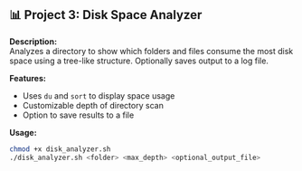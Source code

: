 ## 📊 Project 3: Disk Space Analyzer

**Description:**  
Analyzes a directory to show which folders and files consume the most disk space using a tree-like structure. Optionally saves output to a log file.

**Features:**
- Uses `du` and `sort` to display space usage
- Customizable depth of directory scan
- Option to save results to a file

**Usage:**
```bash
chmod +x disk_analyzer.sh
./disk_analyzer.sh <folder> <max_depth> <optional_output_file>
